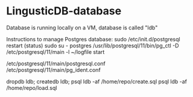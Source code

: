 # LingusticDB-database
Database is running locally on a VM, database is called "ldb"

Instructions to manage Postgres database:
sudo /etc/init.d/postgresql restart (status)
sudo su - postgres
/usr/lib/postgresql/11/bin/pg_ctl -D /etc/postgresql/11/main -l ~/logfile start

/etc/postgresql/11/main/postgresql.conf
/etc/postgresql/11/main/pg_ident.conf

dropdb ldb; createdb ldb; psql ldb -af /home/repo/create.sql
psql ldb -af /home/repo/load.sql

